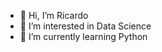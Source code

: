 - 👋 Hi, I’m Ricardo
- 👀 I’m interested in Data Science
- 🌱 I’m currently learning Python
<!---
thioka/thioka is a ✨ special ✨ repository because its `README.md` (this file) appears on your GitHub profile.
You can click the Preview link to take a look at your changes.
--->
